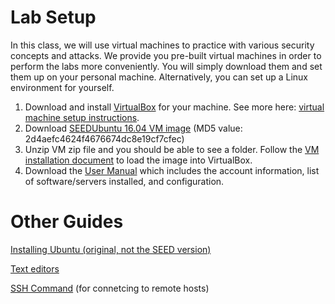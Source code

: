 # Lab Setup

In this class, we will use virtual machines to practice with various security concepts and attacks. We provide you pre-built virtual machines in order to perform the labs more conveniently. You will simply download them and set them up on your personal machine. Alternatively, you can set up a Linux environment for yourself.

1. Download and install [VirtualBox](https://www.virtualbox.org/wiki/Downloads) for your machine. See more here: [virtual machine setup instructions](virtual-machine-setup.md).
2. Download [SEEDUbuntu 16.04 VM image](https://drive.google.com/file/d/1HxdUhq-J_-_QKyjngpH9m6Kmuvy0_68a/view?usp=sharing) (MD5 value: 2d4aefc4624f4676674dc8e19cf7cfec)
3. Unzip VM zip file and you should be able to see a folder. Follow the [VM installation document](SEEDVM_VirtualBoxManual.pdf) to load the image into VirtualBox.
4. Download the [User Manual](Ubuntu16_04_VM_Manual.pdf) which includes the account information, list of software/servers installed, and configuration.

# Other Guides

[Installing Ubuntu (original, not the SEED version)](ubuntu-installtion.md)

[Text editors](text-editors.md)

[SSH Command](ssh-commands.md) (for connetcing to remote hosts)

